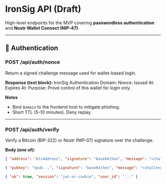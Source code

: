 # IronSig API (Draft)

High-level endpoints for the MVP covering **passwordless authentication** and **Nostr Wallet Connect (NIP-47)**.

---

## 🔐 Authentication

### POST /api/auth/nonce
Return a signed challenge message used for wallet-based login.

**Response (text block):**
IronSig Authentication
Domain: <your-domain>
Nonce: <uuid>
Issued At: <iso8601>
Expires At: <iso8601>
Purpose: Prove control of this wallet for login only.

**Notes**
- Bind `Domain` to the frontend host to mitigate phishing.  
- Short TTL (5–10 minutes). Deny replay.  

---

### POST /api/auth/verify
Verify a Bitcoin (BIP-322) or Nostr (NIP-07) signature over the challenge.

**Body (one of):**
```json
{ "address": "btcAddress", "signature": "base64|hex", "message": "<challenge>" }
```
```json
{ "pubkey": "npub...", "signature": "base64|hex", "message": "<challenge>" }
```
```json
{ "ok": true, "session": "jwt-or-cookie", "user_id": "..." }
```

